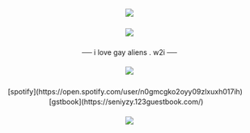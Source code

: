 <h5 align="center">
<img src="https://files.catbox.moe/1dc41j.png"/>
</h5> 
<h5 align="center">
<img src="https://i.postimg.cc/bJTM0scQ/div114.gif"/>
</h5>  
<p align="center">
 ──  i love gay aliens . w2i ── 
</p> 

<h5 align="center">
<img src="https://64.media.tumblr.com/674cf97550da5d7f5b19293dac37e8ef/0bfeac6e8ec42f4c-53/s250x400/37ce288e8e046a6ad8d906a96610d64b40e9f867.gifv"/>
</h5>

<div align="center">

<p> </p>[spotify](https://open.spotify.com/user/n0gmcgko2oyy09zlxuxh017ih) ㅤ [gstbook](https://seniyzy.123guestbook.com/)ㅤ<p/>

</div>
<h5 align="center">
<img src="https://i.postimg.cc/bJTM0scQ/div114.gif"/>
</h5>
